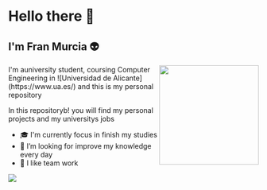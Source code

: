 # Hello there 👋

## I'm Fran Murcia 👽

<img src="https://i.kym-cdn.com/photos/images/original/001/812/497/485.gif" align="right" width="200" height="200"/>
I'm auniversity student, coursing Computer Engineering in ![Universidad de Alicante](https://www.ua.es/) and this is my personal repository


In this repositoryb! you will find my personal projects and my universitys jobs

- 🎓 I'm currently focus in finish my studies
- 🔭 I’m looking for improve my knowledge every day
- 👯 I like team work



![](https://komarev.com/ghpvc/?username=fmurciag)
<!--

Here are some ideas to get you started:


- 🌱 I’m currently learning ...
- 👯 I’m looking to collaborate on ...
- 🤔 I’m looking for help with ...
- 💬 Ask me about ...
- 📫 How to reach me: ...
- 😄 Pronouns: ...
- ⚡ Fun fact: ...
-->
